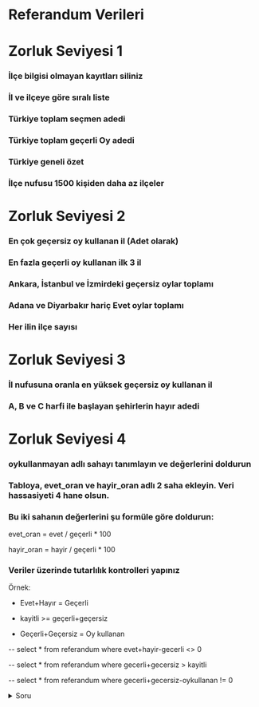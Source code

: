 # Referandum Verileri


# Zorluk Seviyesi 1

  

### İlçe bilgisi olmayan kayıtları siliniz

  

### İl ve ilçeye göre sıralı liste

  

### Türkiye toplam seçmen adedi

  

### Türkiye toplam geçerli Oy adedi

  

### Türkiye geneli özet

  

### İlçe nufusu 1500 kişiden daha az ilçeler

  

# Zorluk Seviyesi 2

  

### En çok geçersiz oy kullanan il (Adet olarak)

  

### En fazla geçerli oy kullanan ilk 3 il

  

### Ankara, İstanbul ve İzmirdeki geçersiz oylar toplamı

  

### Adana ve Diyarbakır hariç Evet oylar toplamı

  

### Her ilin ilçe sayısı

  

# Zorluk Seviyesi 3

  

### İl nufusuna oranla en yüksek geçersiz oy kullanan il

  

### A, B ve C harfi ile başlayan şehirlerin hayır adedi

  
  

# Zorluk Seviyesi 4

  

### oykullanmayan adlı sahayı tanımlayın ve değerlerini doldurun

  

### Tabloya, evet_oran ve hayir_oran adlı 2 saha ekleyin. Veri hassasiyeti 4 hane olsun.

  

### Bu iki sahanın değerlerini şu formüle göre doldurun:

evet_oran = evet / geçerli * 100

hayir_oran = hayir / geçerli * 100

  

### Veriler üzerinde tutarlılık kontrolleri yapınız

Örnek:

- Evet+Hayır = Geçerli

- kayitli >= geçerli+geçersiz

- Geçerli+Geçersiz = Oy kullanan

  

-- select * from referandum where evet+hayir-gecerli <> 0

-- select * from referandum where gecerli+gecersiz > kayitli

-- select * from referandum where gecerli+gecersiz-oykullanan != 0


<details>
  <summary>Soru</summary>

```SQL
select * from referandum
```

  </details>


